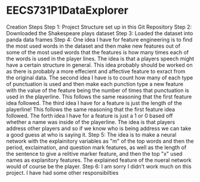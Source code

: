 # EECS731P1DataExplorer

Creation Steps
  Step 1:
    Project Structure set up in this Git Repository
  Step 2:
    Downloaded the Shakespeare plays dataset
  Step 3:
    Loaded the dataset into panda data frames
  Step 4:
    One idea I have for feature engineering is to find the most used words in the dataset and then make new features out of some of the most used words that the features is how many times each of the words is used in the player lines. The idea is that a players speech might have a certain structure in general. This idea probably should be worked on as there is probably a more effecient and affective feature to exract from the original data.
    The second idea I have is to count how many of each type of punctuation is used and then make each punction type a new feature with the value of the feature being the number of times that punctuation is used in the playerline. This follows the same reasoning that the first feature idea followed.
    The third idea I have for a feature is just the length of the playerline! This follows the same reasoning that the first feature idea followed.
    The forth idea I have for a feature is just a 1 or 0 based off whether a name was inside of the playerline. The idea is that players address other players and so if we know who is being address we can take a good guess at who is saying it.
  Step 5:
    The idea is to make a neural network with the explainitory variables as "m" of the top words and then the period, exclaimation, and question mark features, as well as the length of the sentence to give a relitive marker feature, and then the top "x" used names as explanitory features. The explained feature of the nueral network would of course be the player.
  Step 6:
    I am sorry I didn't work much on this project. I have had some other responsibilties
  
